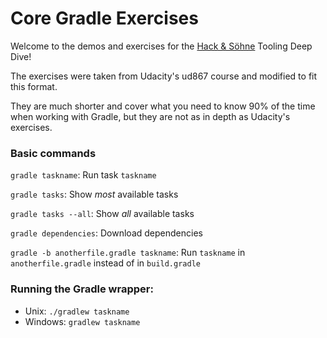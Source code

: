 # Core Gradle Exercises

Welcome to the demos and exercises for the [Hack & Söhne](https://hackundsoehne.de) Tooling Deep Dive!

The exercises were taken from Udacity's ud867 course and modified to fit this format. 

They are much shorter and cover what you need to know 90% of the time when working with Gradle, but they are not as in depth as Udacity's exercises.

### Basic commands

```gradle taskname```: Run task ```taskname```

```gradle tasks```: Show *most* available tasks

```gradle tasks --all```: Show *all* available tasks

```gradle dependencies```: Download dependencies

```gradle -b anotherfile.gradle taskname```: Run ```taskname``` in ```anotherfile.gradle``` instead of in ```build.gradle```


### Running the Gradle wrapper:

* Unix: ```./gradlew taskname```
* Windows: ```gradlew taskname```
